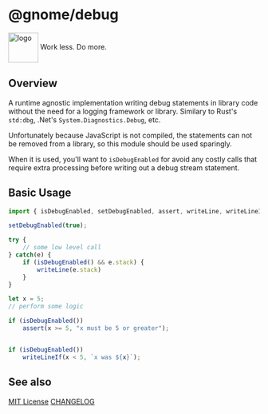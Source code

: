 # @gnome/debug

<div height=30" vertical-align="top">
<image src="https://raw.githubusercontent.com/gnomejs/gnomejs/main/assets/icon.png"
    alt="logo" width="60" valign="middle" />
<span>Work less. Do more. </span>
</div>

## Overview

A runtime agnostic implementation writing debug statements
in library code without the need for a logging framework
or library. Similary to Rust's `std:dbg`, .Net's `System.Diagnostics.Debug`,
etc.

Unfortunately because JavaScript is not compiled, the statements
can not be removed from a library, so this module should be
used sparingly.

When it is used, you'll want to `isDebugEnabled` for avoid any
costly calls that require extra processing before writing out
a debug stream statement.

## Basic Usage

```ts
import { isDebugEnabled, setDebugEnabled, assert, writeLine, writeLineIf } from "@gnome/debug"

setDebugEnabled(true);

try {
    // some low level call
} catch(e) {
    if (isDebugEnabled() && e.stack) {
        writeLine(e.stack)
    }
}

let x = 5;
// perform some logic

if (isDebugEnabled())
    assert(x >= 5, "x must be 5 or greater");


if (isDebugEnabled())
    writeLineIf(x < 5, `x was ${x}`);

```

## See also

[MIT License](./LICENSE.md)
[CHANGELOG](./CHANGELOG.md)
